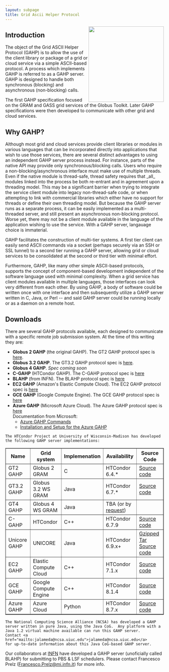 ```yaml
---
layout: subpage
title: Grid Ascii Helper Protocol
---
```


<img src="{{ '/assets/images/GAHP_logo.jpg' | relative_url }}" align="right" height="239" />

<H2>Introduction</H2>

<P>
    The object of the Grid ASCII Helper Protocol (GAHP) is to allow the
    use of the client library or package of a grid or cloud service via
    a simple ASCII-based protocol. A process which implements GAHP is
    referred to as a GAHP server. GAHP is designed to handle both
    synchronous (blocking) and asynchronous (non-blocking) calls.
</P>

<P>
    The first GAHP specification focused on the GRAM and GASS grid
    services of the Globus Toolkit. Later GAHP specifications were
    then developed to communicate with other grid and cloud
    services.

</P>

<H2> Why GAHP? </H2>

<P>
    Although most grid and cloud services provide client libraries or
    modules in various languages that can be incorporated directly into
    applications that wish to use those services, there are several
    distinct advantages to using an independent GAHP server process
    instead. For instance, parts of the native API may provide only
    synchronous/blocking calls. Users who require a
    non-blocking/asynchronous interface must make use of multiple
    threads. Even if the native module is thread-safe, thread safety
    requires that _all_ modules linked into the process be both
    re-entrant and in agreement upon a threading model.
    This may be a significant barrier when trying to integrate the
    service client module into legacy non-thread-safe code, or when
    attempting to link with commercial libraries which either have no
    support for threads or define their own threading model. But because
    the GAHP server runs as a separate process, it can be easily
    implemented as a multi-threaded server, and still present an
    asynchronous non-blocking protocol. Worse yet, there may not be a
    client module available in the language of the application wishing
    to use the service. With a GAHP server, langauage choice is
    immaterial.
</P>

<P>
    GAHP facilitates the construction of multi-tier systems.  A first
    tier client can easily send ASCII commands via a socket (perhaps
    securely via an SSH or SSL tunnel) to a second tier running a GAHP
    server, allowing grid or cloud services to be consolidated at the
    second or third tier with minimal effort.
</P>

<P>
    Furthermore, GAHP, like many other simple ASCII-based protocols,
    supports the concept of component-based development independent of
    the software language used with minimal complexity. When a grid
    service has client modules available in multiple languages, those
    interfaces can look very different from each other. By using GAHP, a
    body of software could be written once with one interface and then
    subsequently utilize a GAHP server written in C, Java, or Perl --
    and said GAHP server could be running locally or as a daemon on a
    remote host.
</P>

<H2>Downloads</H2>

There are several GAHP protocols available, each designed to communicate with
a specific remote job submission system. At the time of this writing they are:
<ul>
<li><b>Globus 2 GAHP</b> (the original GAHP). The GT2 GAHP protocol spec is <a href="gahp_protocol.txt">here</A>.</li>
<li><b>Globus 3.2 GAHP</b>. The GT3.2 GAHP protocol spec is <a href="gt3_gahp_protocol.txt">here</A>.</li>
<li><b>Globus 4 GAHP</b>. <i>Spec coming soon</i></li>
<li><b>C-GAHP</b> (HTCondor GAHP). The C-GAHP protocol spec is <a href="cgahp_protocol.txt">here</a></li>
<li><b>BLAHP</b> (from INFN). The BLAHP protocol spec is <a href="blahp_protocol.txt">here</a></li>
<li><b>EC2 GAHP</b> (Amazon's Elastic Compute Cloud). The EC2 GAHP protocol spec is <a href="ec2_gahp_protocol.txt">here</a></li>
<li><b>GCE GAHP</b> (Google Compute Engine). The GCE GAHP protocol spec is <a href="gce_gahp_protocol.txt">here</a></li>
<li><b>Azure GAHP</b> (Microsoft Azure Cloud). The Azure GAHP protocol spec is <a href="azure_gahp_protocol.txt">here</a><br>
  Documentation from Microsoft:
  <ul>
  <li><a href="AzureGAHPCommands.docx">Azure GAHP Commands</a></li>
  <li><a href="AzureGAHPSetup.docx">Installation and Setup for the Azure GAHP</a></li>
  </ul>
</li>
</ul>
<p>

	The HTCondor Project at University of Wisconsin-Madison has developed the following GAHP server implementations:
<TABLE border="1">
<TR><TH>Name</TH><TH>Grid system</TH><TH>Implemenation</TH><TH>Availability</TH><TH>Source Code</TH></TR>
<TR><TD>GT2 GAHP</TD><TD>Globus 2 GRAM</TD><TD>C</TD><TD>HTCondor 6.4.*</TD><TD><a href="http://research.cs.wisc.edu/htcondor/gahp/gahp_server-src.tar">Source code</A></TD></TR>
<TR><TD>GT3.2 GAHP</TD><TD>Globus 3.2 WS GRAM</TD><TD>Java</TD><TD>HTCondor 6.7.* </TD><TD><A href="gt3.2-gahp.tar">Source code</a></TD></TR>
<TR><TD>GT4 GAHP</TD><TD>Globus 4 WS GRAM</TD><TD>Java</TD><TD>TBA (or by <a href="mailto:htcondor-admin@cs.wisc.edu">request</a>)</TD><TD>&nbsp;</TD></TR>
<TR><TD>C-GAHP</TD><TD>HTCondor</TD><TD>C++</TD><TD>HTCondor 6.7.9</TD><TD><a href="http://research.cs.wisc.edu/htcondor/gahp/cgahp_src.tar">Source code</A></TD></TR>
<TR><TD>Unicore GAHP</TD><TD>UNICORE</TD><TD>Java</TD><TD>HTCondor 6.9.x+</TD><TD><a href="http://research.cs.wisc.edu/htcondor/gahp/ugahp060314.tar.gz">Gzipped Tar Source code</A></TD></TR>
<TR><TD>EC2 GAHP</TD><TD>Elastic Compute Cloud</TD><TD>C++</TD><TD>HTCondor 7.1.x</TD><TD><a href="https://htcondor-wiki.cs.wisc.edu/index.cgi/dir?d=src/ec2_gahp">Source code</A></TD></TR>
<TR><TD>GCE GAHP</TD><TD>Google Compute Engine</TD><TD>C++</TD><TD>HTCondor 8.1.4</TD><TD><a href="https://htcondor-wiki.cs.wisc.edu/index.cgi/dir?d=src/gce_gahp">Source code</A></TD></TR>
<TR><TD>Azure GAHP</TD><TD>Azure Cloud</TD><TD>Python</TD><TD>HTCondor 8.7.x</TD><TD><a href="https://htcondor-wiki.cs.wisc.edu/index.cgi/dir?d=src/azure_gahp">Source code</A></TD></TR>

</TABLE>

<P>

	The National Computing Science Alliance (NCSA) has developed a GAHP
	server written in pure Java, using the Java CoG.  Any platform with a
	Java 1.2 virtual machine available can run this GAHP server.  
	Contact <a href="mailto:jalameda@ncsa.uiuc.edu">jalameda@ncsa.uiuc.edu</a>
	for up-to-date information about this Java CoG-based GAHP server.

<p>
Our collaborators at <a href="http://www.infn.it/">INFN</A> have developed a GAHP server (unoficially called BLAHP) for submitting to PBS & LSF schedulers. Please contact Francesco Prelz (<a href="mailto:Francesco.Prelz@mi.infn.it">Francesco.Prelz@mi.infn.it</a>) for more info.
</p>

